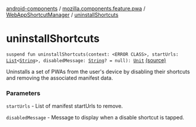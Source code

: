 [android-components](../../index.md) / [mozilla.components.feature.pwa](../index.md) / [WebAppShortcutManager](index.md) / [uninstallShortcuts](./uninstall-shortcuts.md)

# uninstallShortcuts

`suspend fun uninstallShortcuts(context: <ERROR CLASS>, startUrls: `[`List`](https://kotlinlang.org/api/latest/jvm/stdlib/kotlin.collections/-list/index.html)`<`[`String`](https://kotlinlang.org/api/latest/jvm/stdlib/kotlin/-string/index.html)`>, disabledMessage: `[`String`](https://kotlinlang.org/api/latest/jvm/stdlib/kotlin/-string/index.html)`? = null): `[`Unit`](https://kotlinlang.org/api/latest/jvm/stdlib/kotlin/-unit/index.html) [(source)](https://github.com/mozilla-mobile/android-components/blob/master/components/feature/pwa/src/main/java/mozilla/components/feature/pwa/WebAppShortcutManager.kt#L176)

Uninstalls a set of PWAs from the user's device by disabling their
shortcuts and removing the associated manifest data.

### Parameters

`startUrls` - List of manifest startUrls to remove.

`disabledMessage` - Message to display when a disable shortcut is tapped.